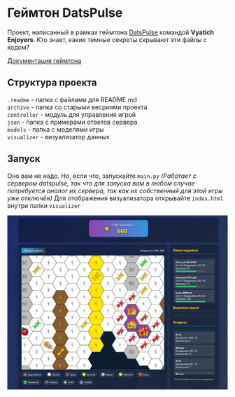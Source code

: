 # Геймтон DatsPulse
Проект, написанный в рамках геймтона [DatsPulse](https://gamethon.datsteam.dev/datspulse) командой **Vyatich Enjoyers**.
Кто знает, какие темные секреты скрывают эти файлы с кодом?

[Документация геймтона](https://games.datsteam.dev/static/datspulse/docs/)

## Структура проекта
`.readme` - папка с файлами для README.md  
`archive` - папка со старыми весриями проекта  
`controller` - модуль для управления игрой  
`json` - папка с примерами ответов сервера  
`models` - папка с моделями игры  
`visualizer` - визуализатор данных  

## Запуск
Оно вам не надо. Но, если что, запускайте ```main.py``` *(Работает с сервером datspulse, так что для запуска вам в любом случае потребуется аналог их сервера, так как их собственный для этой игры уже отключён)*
Для отображения визуализатора открывайте `index.html` внутри папки `visualizer`

![visualizer](.readme/visualizer.png)
